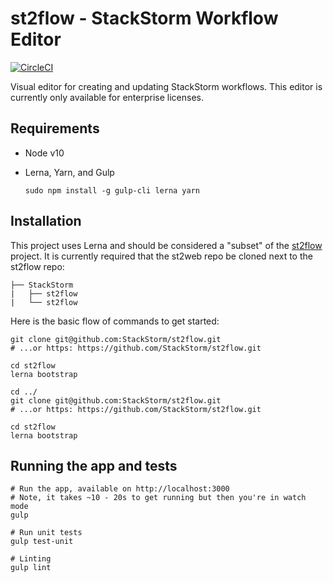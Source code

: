 # st2flow - StackStorm Workflow Editor

[![CircleCI](https://circleci.com/gh/StackStorm/st2flow.svg?style=shield&circle-token=ab4b62655342fb8d0f1abbb7c5ec3e92425a71b8)](https://circleci.com/gh/StackStorm/st2web)

Visual editor for creating and updating StackStorm workflows. This editor is currently only available for enterprise licenses.

## Requirements

- Node v10
- Lerna, Yarn, and Gulp
    
    ```
    sudo npm install -g gulp-cli lerna yarn
    ```

## Installation

This project uses Lerna and should be considered a "subset" of the [st2flow](https://github.com/StackStorm/st2web) project. It is currently required that the st2web repo be cloned next to the st2flow repo:

```
├── StackStorm
|   ├── st2flow
|   └── st2flow
```

Here is the basic flow of commands to get started:

```
git clone git@github.com:StackStorm/st2flow.git
# ...or https: https://github.com/StackStorm/st2flow.git

cd st2flow
lerna bootstrap

cd ../
git clone git@github.com:StackStorm/st2flow.git
# ...or https: https://github.com/StackStorm/st2flow.git

cd st2flow
lerna bootstrap
```

## Running the app and tests

```
# Run the app, available on http://localhost:3000
# Note, it takes ~10 - 20s to get running but then you're in watch mode
gulp

# Run unit tests
gulp test-unit

# Linting
gulp lint
```
